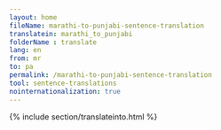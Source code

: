 ```yaml
---
layout: home
fileName: marathi-to-punjabi-sentence-translation
translatein: marathi_to_punjabi
folderName : translate
lang: en
from: mr
to: pa
permalink: /marathi-to-punjabi-sentence-translation
tool: sentence-translations
nointernationalization: true
---
```

{% include section/translateinto.html %}
